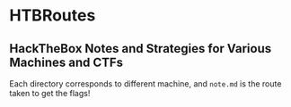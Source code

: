 # HTBRoutes
HackTheBox Notes and Strategies for Various Machines and CTFs
---
Each directory corresponds to different machine, and `note.md` is the route taken to get the flags!

